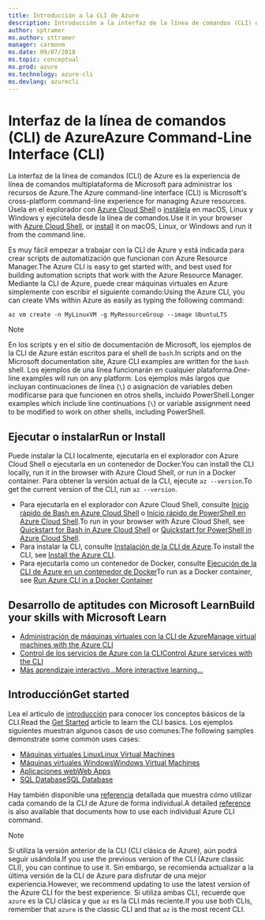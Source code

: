 ```yaml
---
title: Introducción a la CLI de Azure
description: Introducción a la interfaz de la línea de comandos (CLI) de Azure.
author: sptramer
ms.author: sttramer
manager: carmonm
ms.date: 09/07/2018
ms.topic: conceptual
ms.prod: azure
ms.technology: azure-cli
ms.devlang: azurecli
---
```


# <a name="azure-command-line-interface-cli"></a><span data-ttu-id="24173-103">Interfaz de la línea de comandos (CLI) de Azure</span><span class="sxs-lookup"><span data-stu-id="24173-103">Azure Command-Line Interface (CLI)</span></span>

<span data-ttu-id="24173-104">La interfaz de la línea de comandos (CLI) de Azure es la experiencia de línea de comandos multiplataforma de Microsoft para administrar los recursos de Azure.</span><span class="sxs-lookup"><span data-stu-id="24173-104">The Azure command-line interface (CLI) is Microsoft's cross-platform command-line experience for managing Azure resources.</span></span>
<span data-ttu-id="24173-105">Úsela en el explorador con [Azure Cloud Shell](/azure/cloud-shell/overview) o [instálela](install-azure-cli.md) en macOS, Linux y Windows y ejecútela desde la línea de comandos.</span><span class="sxs-lookup"><span data-stu-id="24173-105">Use it in your browser with [Azure Cloud Shell](/azure/cloud-shell/overview), or [install](install-azure-cli.md) it on macOS, Linux, or Windows and run it from the command line.</span></span>

<span data-ttu-id="24173-106">Es muy fácil empezar a trabajar con la CLI de Azure y está indicada para crear scripts de automatización que funcionan con Azure Resource Manager.</span><span class="sxs-lookup"><span data-stu-id="24173-106">The Azure CLI is easy to get started with, and best used for building automation scripts that work with the Azure Resource Manager.</span></span>
<span data-ttu-id="24173-107">Mediante la CLI de Azure, puede crear máquinas virtuales en Azure simplemente con escribir el siguiente comando:</span><span class="sxs-lookup"><span data-stu-id="24173-107">Using the Azure CLI, you can create VMs within Azure as easily as typing the following command:</span></span>

```azurecli-interactive
az vm create -n MyLinuxVM -g MyResourceGroup --image UbuntuLTS
```

> [!NOTE]
>
> <span data-ttu-id="24173-108">En los scripts y en el sitio de documentación de Microsoft, los ejemplos de la CLI de Azure están escritos para el shell de `bash`.</span><span class="sxs-lookup"><span data-stu-id="24173-108">In scripts and on the Microsoft documentation site, Azure CLI examples are written for the `bash` shell.</span></span> <span data-ttu-id="24173-109">Los ejemplos de una línea funcionarán en cualquier plataforma.</span><span class="sxs-lookup"><span data-stu-id="24173-109">One-line examples will run on any platform.</span></span> <span data-ttu-id="24173-110">Los ejemplos más largos que incluyan continuaciones de línea (`\`) o asignación de variables deben modificarse para que funcionen en otros shells, incluido PowerShell.</span><span class="sxs-lookup"><span data-stu-id="24173-110">Longer examples which include line continuations (`\`) or variable assignment need to be modified to work on other shells, including PowerShell.</span></span>

## <a name="run-or-install"></a><span data-ttu-id="24173-111">Ejecutar o instalar</span><span class="sxs-lookup"><span data-stu-id="24173-111">Run or Install</span></span>

<span data-ttu-id="24173-112">Puede instalar la CLI localmente, ejecutarla en el explorador con Azure Cloud Shell o ejecutarla en un contenedor de Docker.</span><span class="sxs-lookup"><span data-stu-id="24173-112">You can install the CLI locally, run it in the browser with Azure Cloud Shell, or run in a Docker container.</span></span> <span data-ttu-id="24173-113">Para obtener la versión actual de la CLI, ejecute `az --version`.</span><span class="sxs-lookup"><span data-stu-id="24173-113">To get the current version of the CLI, run `az --version`.</span></span>

* <span data-ttu-id="24173-114">Para ejecutarla en el explorador con Azure Cloud Shell, consulte [Inicio rápido de Bash en Azure Cloud Shell](/azure/cloud-shell/quickstart) o [Inicio rápido de PowerShell en Azure Cloud Shell](/azure/cloud-shell/quickstart-powershell).</span><span class="sxs-lookup"><span data-stu-id="24173-114">To run in your browser with Azure Cloud Shell, see [Quickstart for Bash in Azure Cloud Shell](/azure/cloud-shell/quickstart) or [Quickstart for PowerShell in Azure Cloud Shell](/azure/cloud-shell/quickstart-powershell).</span></span>
* <span data-ttu-id="24173-115">Para instalar la CLI, consulte [Instalación de la CLI de Azure](install-azure-cli.md).</span><span class="sxs-lookup"><span data-stu-id="24173-115">To install the CLI, see [Install the Azure CLI](install-azure-cli.md).</span></span>
* <span data-ttu-id="24173-116">Para ejecutarla como un contenedor de Docker, consulte [Ejecución de la CLI de Azure en un contenedor de Docker](run-azure-cli-docker.md)</span><span class="sxs-lookup"><span data-stu-id="24173-116">To run as a Docker container, see [Run Azure CLI in a Docker Container](run-azure-cli-docker.md)</span></span>

## <a name="build-your-skills-with-microsoft-learn"></a><span data-ttu-id="24173-117">Desarrollo de aptitudes con Microsoft Learn</span><span class="sxs-lookup"><span data-stu-id="24173-117">Build your skills with Microsoft Learn</span></span>

- [<span data-ttu-id="24173-118">Administración de máquinas virtuales con la CLI de Azure</span><span class="sxs-lookup"><span data-stu-id="24173-118">Manage virtual machines with the Azure CLI</span></span>](/learn/modules/manage-virtual-machines-with-azure-cli/)
- [<span data-ttu-id="24173-119">Control de los servicios de Azure con la CLI</span><span class="sxs-lookup"><span data-stu-id="24173-119">Control Azure services with the CLI</span></span>](/learn/modules/control-azure-services-with-cli/)
- [<span data-ttu-id="24173-120">Más aprendizaje interactivo...</span><span class="sxs-lookup"><span data-stu-id="24173-120">More interactive learning...</span></span>](/learn/browse/?products=azure-clis)

## <a name="get-started"></a><span data-ttu-id="24173-121">Introducción</span><span class="sxs-lookup"><span data-stu-id="24173-121">Get started</span></span>

<span data-ttu-id="24173-122">Lea el artículo de [introducción](get-started-with-azure-cli.md) para conocer los conceptos básicos de la CLI.</span><span class="sxs-lookup"><span data-stu-id="24173-122">Read the [Get Started](get-started-with-azure-cli.md) article to learn the CLI basics.</span></span> <span data-ttu-id="24173-123">Los ejemplos siguientes muestran algunos casos de uso comunes:</span><span class="sxs-lookup"><span data-stu-id="24173-123">The following samples demonstrate some common uses cases:</span></span>

- [<span data-ttu-id="24173-124">Máquinas virtuales Linux</span><span class="sxs-lookup"><span data-stu-id="24173-124">Linux Virtual Machines</span></span>](/azure/virtual-machines/virtual-machines-linux-cli-samples?toc=%2fcli%2fazure%2ftoc.json&bc=%2fcli%2fazure%2fbreadcrumb%2ftoc.json)
- [<span data-ttu-id="24173-125">Máquinas virtuales Windows</span><span class="sxs-lookup"><span data-stu-id="24173-125">Windows Virtual Machines</span></span>](/azure/virtual-machines/virtual-machines-windows-cli-samples?toc=%2fcli%2fazure%2ftoc.json&bc=%2fcli%2fazure%2fbreadcrumb%2ftoc.json)
- [<span data-ttu-id="24173-126">Aplicaciones web</span><span class="sxs-lookup"><span data-stu-id="24173-126">Web Apps</span></span>](/azure/app-service-web/app-service-cli-samples?toc=%2fcli%2fazure%2ftoc.json&bc=%2fcli%2fazure%2fbreadcrumb%2ftoc.json)
- [<span data-ttu-id="24173-127">SQL Database</span><span class="sxs-lookup"><span data-stu-id="24173-127">SQL Database</span></span>](/azure/sql-database/sql-database-cli-samples?toc=%2fcli%2fazure%2ftoc.json&bc=%2fcli%2fazure%2fbreadcrumb%2ftoc.json)

<span data-ttu-id="24173-128">Hay también disponible una [referencia](/cli/azure/reference-index) detallada que muestra cómo utilizar cada comando de la CLI de Azure de forma individual.</span><span class="sxs-lookup"><span data-stu-id="24173-128">A detailed [reference](/cli/azure/reference-index) is also available that documents how to use each individual Azure CLI command.</span></span>

> [!NOTE]
> <span data-ttu-id="24173-129">Si utiliza la versión anterior de la CLI (CLI clásica de Azure), aún podrá seguir usándola.</span><span class="sxs-lookup"><span data-stu-id="24173-129">If you use the previous version of the CLI (Azure classic CLI), you can continue to use it.</span></span>
> <span data-ttu-id="24173-130">Sin embargo, se recomienda actualizar a la última versión de la CLI de Azure para disfrutar de una mejor experiencia.</span><span class="sxs-lookup"><span data-stu-id="24173-130">However, we recommend updating to use the latest version of the Azure CLI for the best experience.</span></span>
> <span data-ttu-id="24173-131">Si utiliza ambas CLI, recuerde que `azure` es la CLI clásica y que `az` es la CLI más reciente.</span><span class="sxs-lookup"><span data-stu-id="24173-131">If you use both CLIs, remember that `azure` is the classic CLI and that `az` is the most recent CLI.</span></span>
